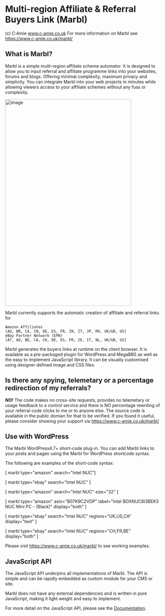# Multi-region Affiliate & Referral Buyers Link (Marbl)
(c) C:Amie www.c-amie.co.uk
For more information on Marbl see https://www.c-amie.co.uk/marbl/

## What is Marbl?
Marbl is a simple multi-region affiliate scheme automator. It is designed to allow you to input referral and affiliate programme links into your websites, forums and blogs. Offering minimal complexity, maximum privacy and simplicity. You can integrate Marbl into your web projects in minutes while allowing viewers access to your affiliate schemes without any fuss or complexity.

<img width="409" height="669" alt="image" src="https://github.com/user-attachments/assets/358cfde9-7b92-47d9-af7e-16533eb0dbf0" />

Marbl currently supports the automatic creation of affiliate and referral links for

    Amazon Affiliates
    [AU, BR, CA, CN, DE, ES, FR, IN, IT, JP, MX, UK/GB, US]
    eBay Partner Network (EPN)
    [AT, AU, BE, CA, CH, DE, ES, FR, IE, IT, NL, UK/GB, US]

Marbl generates the buyers links at runtime on the client browser. It is available as a pre-packaged plugin for WordPress and MegaBBS as well as the easy to implement JavaScript library. It can be visually customised using designer defined image and CSS files.

## Is there any spying, telemetary or a percentage redirection of my referrals?
***NO!*** The code makes no cross-site requests, provides no telemetary or usage feedback to a control service and there is NO percentage rewriting of your referral code clicks to me or to anyone else. The source code is available in the public domian for that to be verified.
If you found it useful, please consider showing your support via https://www.c-amie.co.uk/marbl/

## Use with WordPress
The Marbl WordPress4.7+ short-code plug-in. You can add Marbl links to your posts and pages using the Marbl for WordPress shortcode syntax.

The following are examples of the short-code syntax:

[ marbl type="amazon" search="Intel NUC"]

[ marbl type="ebay" search="Intel NUC" ]

[ marbl type="amazon" search="Intel NUC" size="32" ]

[ marbl type="amazon" asin="B07K9C2VDP" label="Intel BOXNUC8I3BEK3 NUC Mini PC - (Black)" display="both" ]

[ marbl type="ebay" search="Intel NUC" regions="UK,US,CA" display="text" ]

[ marbl type="ebay" search="Intel NUC" regions="CH,FR,BE" display="both" ]

Please visit https://www.c-amie.co.uk/marbl/ to see working examples.

## JavaScript API
The JavaScript API underpins all implementations of Marbl. The API is simple and can be rapidly embedded as custom module for your CMS or site.

Marbl does not have any external dependencies and is written in pure JavaScript, making it light weight and easy to implement.

For more detail on the JavaScript API, please see the [Documentation](https://www.c-amie.co.uk/marbl/documentation/).
